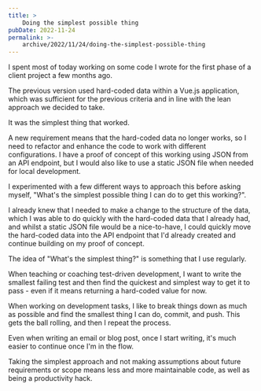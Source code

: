 ```yaml
---
title: >
    Doing the simplest possible thing
pubDate: 2022-11-24
permalink: >-
    archive/2022/11/24/doing-the-simplest-possible-thing
---
```


I spent most of today working on some code I wrote for the first phase of a client project a few months ago.

The previous version used hard-coded data within a Vue.js application, which was sufficient for the previous criteria and in line with the lean approach we decided to take.

It was the simplest thing that worked.

A new requirement means that the hard-coded data no longer works, so I need to refactor and enhance the code to work with different configurations. I have a proof of concept of this working using JSON from an API endpoint, but I would also like to use a static JSON file when needed for local development.

I experimented with a few different ways to approach this before asking myself, "What's the simplest possible thing I can do to get this working?".

I already knew that I needed to make a change to the structure of the data, which I was able to do quickly with the hard-coded data that I already had, and whilst a static JSON file would be a nice-to-have, I could quickly move the hard-coded data into the API endpoint that I'd already created and continue building on my proof of concept.

The idea of "What's the simplest thing?" is something that I use regularly.

When teaching or coaching test-driven development, I want to write the smallest failing test and then find the quickest and simplest way to get it to pass - even if it means returning a hard-coded value for now.

When working on development tasks, I like to break things down as much as possible and find the smallest thing I can do, commit, and push. This gets the ball rolling, and then I repeat the process.

Even when writing an email or blog post, once I start writing, it's much easier to continue once I'm in the flow.

Taking the simplest approach and not making assumptions about future requirements or scope means less and more maintainable code, as well as being a productivity hack.
